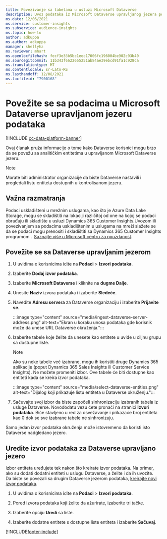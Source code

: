 ```yaml
---
title: Povezivanje sa tabelama u usluzi Microsoft Dataverse
description: Uvoz podataka iz Microsoft Dataverse upravljanog jezera podataka.
ms.date: 12/06/2021
ms.service: customer-insights
ms.subservice: audience-insights
ms.topic: how-to
author: adkuppa
ms.author: adkuppa
manager: shellyha
ms.reviewer: mhart
ms.openlocfilehash: fecf3e33b5bc1eec17006fc196004be902c03b40
ms.sourcegitcommit: 11b343f6622665251ab84ae39ebcd91fa1c928ca
ms.translationtype: MT
ms.contentlocale: sr-Latn-RS
ms.lasthandoff: 12/08/2021
ms.locfileid: "7900168"
---
```

# <a name="connect-to-data-in-a-microsoft-dataverse-managed-data-lake"></a>Povežite se sa podacima u Microsoft Dataverse upravljanom jezeru podataka

[!INCLUDE [cc-data-platform-banner](../includes/cc-data-platform-banner.md)]

Ovaj članak pruža informacije o tome kako Dataverse korisnici mogu brzo da se povežu sa analitičkim entitetima u upravljanom Microsoft Dataverse jezeru. 

> [!NOTE]
> Morate biti administrator organizacije da biste Dataverse nastavili i pregledali listu entiteta dostupnih u kontrolisanom jezeru.

## <a name="important-considerations"></a>Važna razmatranja

Podaci uskladišteni u mrežnim uslugama, kao što je Azure Data Lake Storage, mogu se skladištiti na lokaciji različitoj od one na kojoj se podaci obrađuju ili skladište u usluzi Dynamics 365 Customer Insights.Uvozom ili povezivanjem sa podacima uskladištenim u uslugama na mreži slažete se da se podaci mogu prenositi i skladištiti sa Dynamics 365 Customer Insights programom .  [Saznajte više u Microsoft centru za pouzdanost](https://www.microsoft.com/trust-center).

## <a name="connect-to-a-dataverse-managed-lake"></a>Povežite se sa Dataverse upravljanim jezerom

1. U uvidima o korisnicima idite na **Podaci** > **Izvori podataka**.

2. Izaberite **Dodaj izvor podataka**.

3. Izaberite **Microsoft Dataverse** i kliknite na **dugme Dalje**.

4. Unesite **Naziv** izvora podataka i izaberite **Sledeće**. 

5. Navedite **Adresu servera** za Dataverse organizaciju i izaberite **Prijavite se**.

   :::image type="content" source="media/ingest-dataverse-server-address.png" alt-text="Ekran u koraku unosa podataka gde korisnik može da unese URL Dataverse okruženja.":::

6. Izaberite tabele koje želite da unesete kao entitete u uvide u ciljnu grupu sa dostupne liste.    

   > [!NOTE]
   > Ako su neke tabele već izabrane, mogu ih koristiti druge Dynamics 365 aplikacije (poput Dynamics 365 Sales Insights ili Customer Service Insights). Ne možete promeniti izbor. Ove tabele će biti dostupne kao entiteti kada se kreira izvor podataka.

   :::image type="content" source="media/select-dataverse-entities.png" alt-text="Dijalog koji prikazuje listu entiteta u Dataverse okruženju.":::

7. Sačuvajte svoj izbor da biste započeli sinhronizaciju izabranih tabela iz usluge Dataverse. Novododatu vezu ćete pronaći na stranici **Izvori podataka**. Biće stavljeno u red za osvežavanje i prikazaće broj entiteta kao 0 dok se sve izabrane tabele ne sinhronizuju.

Samo jedan izvor podataka okruženja može istovremeno da koristi isto Dataverse nadgledano jezero.

## <a name="edit-a-dataverse-managed-lake-data-source"></a>Uredite izvor podataka za Dataverse upravljano jezero

Izbor entiteta uređujete tek nakon što kreirate izvor podataka. Na primer, ako su dodati dodatni entiteti u uslugu Dataverse, a želite i da ih uvozite.    
Da biste se povezali sa drugim Dataverse jezerom podataka, [kreirajte novi izvor podataka](#connect-to-a-dataverse-managed-lake).

1. U uvidima o korisnicima idite na **Podaci** > **Izvori podataka**.

2. Pored izvora podataka koji želite da ažurirate, izaberite tri tačke.

3. Izaberite opciju **Uredi** sa liste.

4. Izaberite dodatne entitete s dostupne liste entiteta i izaberite **Sačuvaj**.

[!INCLUDE[footer-include](../includes/footer-banner.md)]
